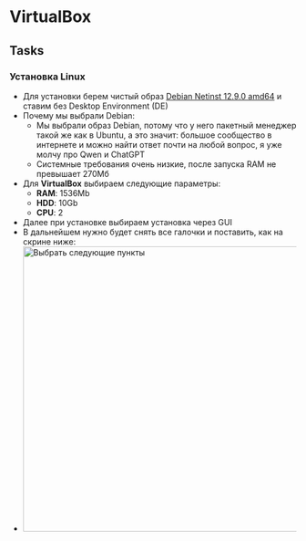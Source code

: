 # VirtualBox

## Tasks

### Установка Linux

- Для установки берем чистый образ [Debian Netinst 12.9.0 amd64](https://www.debian.org/CD/netinst/) и ставим без Desktop Environment (DE)
- Почему мы выбрали Debian:
  - Мы выбрали образ Debian, потому что у него пакетный менеджер такой же как в Ubuntu, а это значит: большое сообщество в интернете и можно найти ответ почти на любой вопрос, я уже молчу про Qwen и ChatGPT
  - Системные требования очень низкие, после запуска RAM не превышает 270Мб
- Для **VirtualBox** выбираем следующие параметры:
  - **RAM**: 1536Mb
  - **HDD**: 10Gb
  - **CPU**: 2
- Далее при установке выбираем установка через GUI
- В дальнейшем нужно будет снять все галочки и поставить, как на скрине ниже:
- <img src="https://github.com/lamjob1993/linux-monitoring/blob/main/.files/.bucket/Debian%20Install.jpg" alt="Выбрать следующие пункты" width="500">
